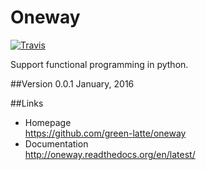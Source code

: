 Oneway
======

[![Travis](https://travis-ci.org/green-latte/oneway.svg?branch=master)](https://travis-ci.org/green-latte/oneway)

Support functional programming in python.

##Version
0.0.1  January, 2016

##Links
+ Homepage  
https://github.com/green-latte/oneway
+ Documentation  
http://oneway.readthedocs.org/en/latest/
